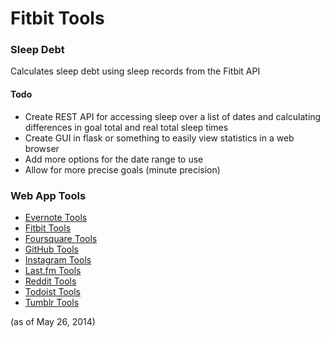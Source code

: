 # Fitbit Tools
### Sleep Debt

Calculates sleep debt using sleep records from the Fitbit API

#### Todo
* Create REST API for accessing sleep over a list of dates and calculating differences in goal total and real total sleep times
* Create GUI in flask or something to easily view statistics in a web browser
* Add more options for the date range to use
* Allow for more precise goals (minute precision)

### Web App Tools
* [Evernote Tools](https://github.com/csu/Evernote-Tools)
* [Fitbit Tools](https://github.com/csu/Fitbit-Tools)
* [Foursquare Tools](https://github.com/csu/Foursquare-Tools)
* [GitHub Tools](https://github.com/csu/GitHub-Tools)
* [Instagram Tools](https://github.com/csu/Instagram-Tools)
* [Last.fm Tools](https://github.com/csu/Last.fm-Tools)
* [Reddit Tools](https://github.com/csu/Reddit-Tools)
* [Todoist Tools](https://github.com/csu/Todoist-Tools)
* [Tumblr Tools](https://github.com/csu/Tumblr-Tools)

(as of May 26, 2014)